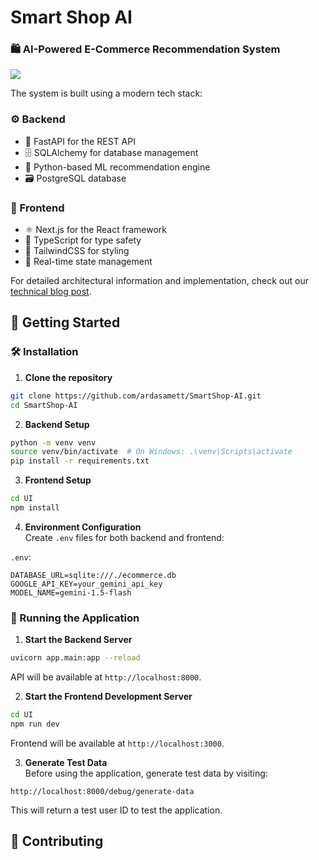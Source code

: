 # Smart Shop AI
### 🛍️ AI-Powered E-Commerce Recommendation System




![](https://i.ibb.co/QvPCNvZ/Untitled-diagram-2024-10-27-202649.png)

The system is built using a modern tech stack:

### ⚙️ Backend 
- 🚀 FastAPI for the REST API  
- 🗄️ SQLAlchemy for database management  
- 🧠 Python-based ML recommendation engine  
- 🗃️ PostgreSQL database  

### 🎨 Frontend
- ⚛️ Next.js for the React framework  
- 🔧 TypeScript for type safety  
- 🎨 TailwindCSS for styling  
- 🔄 Real-time state management  

For detailed architectural information and implementation, check out our [technical blog post](https://medium.com/@sametarda.dev/building-an-ai-powered-e-commerce-recommendation-system-a-comprehensive-overview-c89613a0777d).

## 🚀 Getting Started

### 🛠️ Installation

1. **Clone the repository**  
```bash
git clone https://github.com/ardasamett/SmartShop-AI.git
cd SmartShop-AI
```

2. **Backend Setup**  
```bash
python -m venv venv
source venv/bin/activate  # On Windows: .\venv\Scripts\activate
pip install -r requirements.txt
```

3. **Frontend Setup**  
```bash
cd UI
npm install
```

4. **Environment Configuration**  
Create `.env` files for both backend and frontend:

`.env`:
```env
DATABASE_URL=sqlite:///./ecommerce.db
GOOGLE_API_KEY=your_gemini_api_key
MODEL_NAME=gemini-1.5-flash 
```

### 🚦 Running the Application

1. **Start the Backend Server**  
```bash
uvicorn app.main:app --reload
```
API will be available at `http://localhost:8000`.

2. **Start the Frontend Development Server**  
```bash
cd UI
npm run dev
```
Frontend will be available at `http://localhost:3000`.

3. **Generate Test Data**  
Before using the application, generate test data by visiting:
```
http://localhost:8000/debug/generate-data
```
This will return a test user ID to test the application.


## 🤝 Contributing

